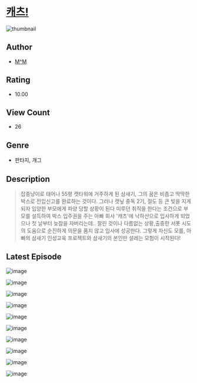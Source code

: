 # [캐츠!](https://comic.naver.com/bestChallenge/list?titleId=810549)
![thumbnail](https://image-comic.pstatic.net/user_contents_data/challenge_comic/2023/05/23/352778/upload_7147275712011526709_480x623.jpeg)

## Author
- [M^M](https://comic.naver.com/artistTitle?id=352778)

## Rating
- 10.00

## View Count
- 26

## Genre
- 판타지, 개그

## Description
> 잡종냥이로 태어나 55평 캣타워에 거주하게 된 삼새기, 그의 꿈은 비좁고 딱딱한 박스로 전입신고를 완료하는 것이다. 그러나 캣닢 중독 2기, 절도 등 큰 빚을 지게 되자 입양한 부모에게 파양 당할 상황이 된다 미루던 취직을 한다는 조건으로 부모를 설득하여 박스 입주권을 주는 아빠 회사 '캐츠'에 낙하산으로 입사하게 되었으나 첫 날부터 늦잠을 자버리는데.. 잘린 것이나 다름없는 상황,출중한 서폿 시도의 도움으로 순진하게 의문을 품지 않고 입사에 성공한다. 그렇게 자신도 모를, 아빠의 삼새기 인성교육 프로젝트와 삼새기의 본인만 설레는 모험이 시작된다!


## Latest Episode
![image](https://image-comic.pstatic.net/user_contents_data/challenge_comic/2023/05/23/352778/upload_7364342392753043810.jpeg)

![image](https://image-comic.pstatic.net/user_contents_data/challenge_comic/2023/05/23/352778/upload_3703702956306490211.jpeg)

![image](https://image-comic.pstatic.net/user_contents_data/challenge_comic/2023/05/23/352778/upload_3631416638066473265.jpeg)

![image](https://image-comic.pstatic.net/user_contents_data/challenge_comic/2023/05/23/352778/upload_3905520497296750905.jpeg)

![image](https://image-comic.pstatic.net/user_contents_data/challenge_comic/2023/05/23/352778/upload_3977857565692344624.jpeg)

![image](https://image-comic.pstatic.net/user_contents_data/challenge_comic/2023/05/23/352778/upload_7377849900965901619.jpeg)

![image](https://image-comic.pstatic.net/user_contents_data/challenge_comic/2023/05/23/352778/upload_3474585611601535793.jpeg)

![image](https://image-comic.pstatic.net/user_contents_data/challenge_comic/2023/05/23/352778/upload_7378647957297521762.jpeg)

![image](https://image-comic.pstatic.net/user_contents_data/challenge_comic/2023/05/23/352778/upload_3761122953776030514.jpeg)

![image](https://image-comic.pstatic.net/user_contents_data/challenge_comic/2023/05/23/352778/upload_7293916279872042294.jpeg)
